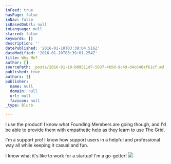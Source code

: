 ```yaml
---
inFeed: true
hasPage: false
inNav: false
isBasedOnUrl: null
inLanguage: null
starred: false
keywords: []
description: ''
datePublished: '2016-01-10T03:39:04.516Z'
dateModified: '2016-01-10T03:39:01.254Z'
title: Why Me?
author: []
sourcePath: _posts/2016-01-10-b89511d7-5037-4b5d-9c49-d4c646af61cf.md
published: true
authors: []
publisher:
  name: null
  domain: null
  url: null
  favicon: null
_type: Blurb

---
```

I use the product! I know what Founding Members are going though, and I'd be able to provide them with empathetic help as they learn to use The Grid.

I'm a support pro! I know how support users in a helpful and professional way all while keeping it casual and fun. 

I know what it's like to work for a startup! I'm a go-getter!
![](https://the-grid-user-content.s3-us-west-2.amazonaws.com/f550400b-8b4b-427e-9cc6-c1f2ac4234db.jpg)